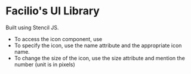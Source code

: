 # Facilio's UI Library
Built using Stencil JS.
* To access the icon component, use <fc-icon> 
* To specify the icon, use the name attribute and the appropriate icon name.
* To change the size of the icon, use the size attribute and mention the number (unit is in pixels)
